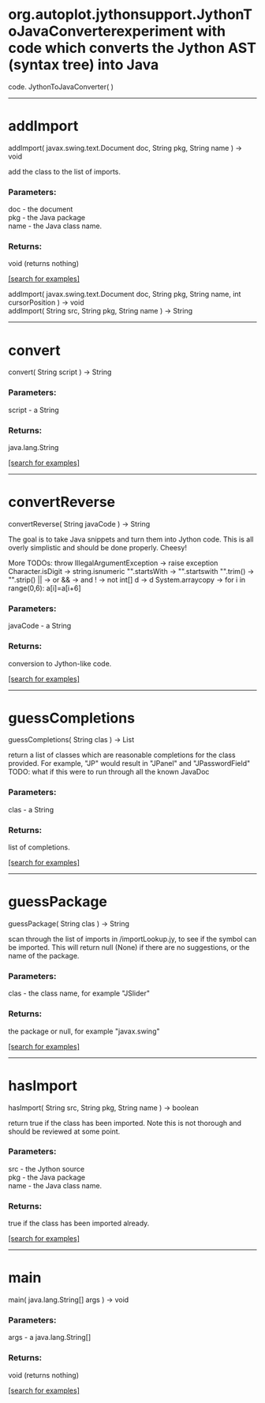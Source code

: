 # org.autoplot.jythonsupport.JythonToJavaConverterexperiment with code which converts the Jython AST (syntax tree) into Java
 code.
JythonToJavaConverter( )


***
<a name="addImport"></a>
# addImport
addImport( javax.swing.text.Document doc, String pkg, String name ) &rarr; void

add the class to the list of imports.

### Parameters:
doc - the document
<br>pkg - the Java package
<br>name - the Java class name.

### Returns:
void (returns nothing)


<a href="https://github.com/autoplot/dev/search?q=addImport&unscoped_q=addImport">[search for examples]</a>

addImport( javax.swing.text.Document doc, String pkg, String name, int cursorPosition ) &rarr; void<br>
addImport( String src, String pkg, String name ) &rarr; String<br>
***
<a name="convert"></a>
# convert
convert( String script ) &rarr; String



### Parameters:
script - a String

### Returns:
java.lang.String


<a href="https://github.com/autoplot/dev/search?q=convert&unscoped_q=convert">[search for examples]</a>

***
<a name="convertReverse"></a>
# convertReverse
convertReverse( String javaCode ) &rarr; String

The goal is to take Java snippets and turn them into Jython code.
 This is all overly simplistic and should be done properly.  Cheesy!
 
 More TODOs:
 throw IllegalArgumentException -> raise exception
 Character.isDigit -> string.isnumeric
 "".startsWith -> "".startswith
 "".trim() -> "".strip()
 || -> or
 && -> and
 ! -> not
 int[] d -> d
 System.arraycopy -> for i in range(0,6): a[i]=a[i+6]

### Parameters:
javaCode - a String

### Returns:
conversion to Jython-like code.

<a href="https://github.com/autoplot/dev/search?q=convertReverse&unscoped_q=convertReverse">[search for examples]</a>

***
<a name="guessCompletions"></a>
# guessCompletions
guessCompletions( String clas ) &rarr; List

return a list of classes which are reasonable completions for the class
 provided. For example, "JP" would result in "JPanel" and "JPasswordField"
 TODO: what if this were to run through all the known JavaDoc

### Parameters:
clas - a String

### Returns:
list of completions.

<a href="https://github.com/autoplot/dev/search?q=guessCompletions&unscoped_q=guessCompletions">[search for examples]</a>

***
<a name="guessPackage"></a>
# guessPackage
guessPackage( String clas ) &rarr; String

scan through the list of imports in /importLookup.jy, to see
 if the symbol can be imported.  This will return null (None) if
 there are no suggestions, or the name of the package.

### Parameters:
clas - the class name, for example "JSlider"

### Returns:
the package or null, for example "javax.swing"

<a href="https://github.com/autoplot/dev/search?q=guessPackage&unscoped_q=guessPackage">[search for examples]</a>

***
<a name="hasImport"></a>
# hasImport
hasImport( String src, String pkg, String name ) &rarr; boolean

return true if the class has been imported.  Note this is not thorough
 and should be reviewed at some point.

### Parameters:
src - the Jython source
<br>pkg - the Java package
<br>name - the Java class name.

### Returns:
true if the class has been imported already.

<a href="https://github.com/autoplot/dev/search?q=hasImport&unscoped_q=hasImport">[search for examples]</a>

***
<a name="main"></a>
# main
main( java.lang.String[] args ) &rarr; void



### Parameters:
args - a java.lang.String[]

### Returns:
void (returns nothing)


<a href="https://github.com/autoplot/dev/search?q=main&unscoped_q=main">[search for examples]</a>

